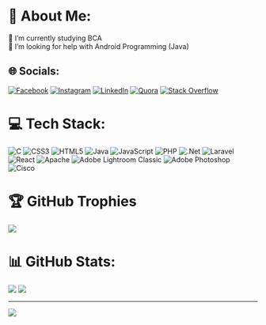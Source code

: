 # 💫 About Me:
🌱 I’m currently studying BCA<br>🤝 I’m looking for help with Android Programming (Java)


## 🌐 Socials:
[![Facebook](https://img.shields.io/badge/Facebook-%231877F2.svg?logo=Facebook&logoColor=white)](https://facebook.com/r.sresta07) [![Instagram](https://img.shields.io/badge/Instagram-%23E4405F.svg?logo=Instagram&logoColor=white)](https://instagram.com/r.sresta07) [![LinkedIn](https://img.shields.io/badge/LinkedIn-%230077B5.svg?logo=linkedin&logoColor=white)](https://linkedin.com/in/rameshwor-shrestha-77470a231) [![Quora](https://img.shields.io/badge/Quora-%23B92B27.svg?logo=Quora&logoColor=white)](https://quora.com/profile/Rameshwor-Shrestha-2) [![Stack Overflow](https://img.shields.io/badge/-Stackoverflow-FE7A16?logo=stack-overflow&logoColor=white)](https://stackoverflow.com/users/23597729) 

# 💻 Tech Stack:
![C](https://img.shields.io/badge/c-%2300599C.svg?style=for-the-badge&logo=c&logoColor=white) ![CSS3](https://img.shields.io/badge/css3-%231572B6.svg?style=for-the-badge&logo=css3&logoColor=white) ![HTML5](https://img.shields.io/badge/html5-%23E34F26.svg?style=for-the-badge&logo=html5&logoColor=white) ![Java](https://img.shields.io/badge/java-%23ED8B00.svg?style=for-the-badge&logo=openjdk&logoColor=white) ![JavaScript](https://img.shields.io/badge/javascript-%23323330.svg?style=for-the-badge&logo=javascript&logoColor=%23F7DF1E) ![PHP](https://img.shields.io/badge/php-%23777BB4.svg?style=for-the-badge&logo=php&logoColor=white) ![.Net](https://img.shields.io/badge/.NET-5C2D91?style=for-the-badge&logo=.net&logoColor=white) ![Laravel](https://img.shields.io/badge/laravel-%23FF2D20.svg?style=for-the-badge&logo=laravel&logoColor=white) ![React](https://img.shields.io/badge/react-%2320232a.svg?style=for-the-badge&logo=react&logoColor=%2361DAFB) ![Apache](https://img.shields.io/badge/apache-%23D42029.svg?style=for-the-badge&logo=apache&logoColor=white) ![Adobe Lightroom Classic](https://img.shields.io/badge/Adobe%20Lightroom%20Classic-31A8FF.svg?style=for-the-badge&logo=Adobe%20Lightroom%20Classic&logoColor=white) ![Adobe Photoshop](https://img.shields.io/badge/adobe%20photoshop-%2331A8FF.svg?style=for-the-badge&logo=adobe%20photoshop&logoColor=white) ![Cisco](https://img.shields.io/badge/cisco-%23049fd9.svg?style=for-the-badge&logo=cisco&logoColor=black)
# 🏆 GitHub Trophies
![](https://github-profile-trophy.vercel.app/?username=rsresta07&theme=dracula&no-frame=false&no-bg=false&margin-w=4)
# 📊 GitHub Stats:
![](https://github-readme-stats.vercel.app/api?username=rsresta07&theme=dracula&hide_border=false&include_all_commits=false&count_private=false)
![](https://github-readme-stats.vercel.app/api/top-langs/?username=rsresta07&theme=dracula&hide_border=false&include_all_commits=false&count_private=false&layout=compact)
<!-- ![](https://github-readme-streak-stats.herokuapp.com/?user=rsresta07&theme=dracula&hide_border=false)<br/> -->


---
[![](https://visitcount.itsvg.in/api?id=rsresta07&icon=3&color=5)](https://visitcount.itsvg.in)

<!-- Proudly created with GPRM ( https://gprm.itsvg.in ) -->
